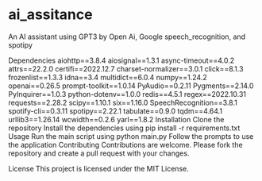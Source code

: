 # ai_assitance
An AI assistant using GPT3 by Open Ai, Google speech_recognition, and spotipy

Dependencies
aiohttp==3.8.4
aiosignal==1.3.1
async-timeout==4.0.2
attrs==22.2.0
certifi==2022.12.7
charset-normalizer==3.0.1
click==8.1.3
frozenlist==1.3.3
idna==3.4
multidict==6.0.4
numpy==1.24.2
openai==0.26.5
prompt-toolkit==1.0.14
PyAudio==0.2.11
Pygments==2.14.0
PyInquirer==1.0.3
python-dotenv==1.0.0
redis==4.5.1
regex==2022.10.31
requests==2.28.2
scipy==1.10.1
six==1.16.0
SpeechRecognition==3.8.1
spotify-cli==0.3.11
spotipy==2.22.1
tabulate==0.9.0
tqdm==4.64.1
urllib3==1.26.14
wcwidth==0.2.6
yarl==1.8.2
Installation
Clone the repository
Install the dependencies using pip install -r requirements.txt
Usage
Run the main script using python main.py
Follow the prompts to use the application
Contributing
Contributions are welcome. Please fork the repository and create a pull request with your changes.

License
This project is licensed under the MIT License.
